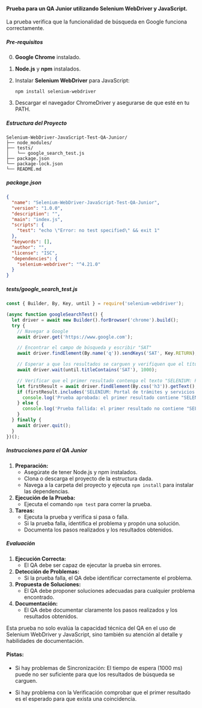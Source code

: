 #### Prueba para un QA Junior utilizando Selenium WebDriver y JavaScript. 

La prueba verifica que la funcionalidad de búsqueda en Google funciona correctamente.

##### Pre-requisitos

0.	**Google Chrome** instalado.

1.	**Node.js** y **npm** instalados.

2.	Instalar **Selenium WebDriver** para JavaScript:

	```Shell
	npm install selenium-webdriver
	```

3.	Descargar el navegador ChromeDriver y asegurarse de que esté en tu PATH.

##### Estructura del Proyecto

	Selenium-WebDriver-JavaScript-Test-QA-Junior/
	├── node_modules/
	├── tests/
	│   └── google_search_test.js
	├── package.json
	└── package-lock.json
	└── README.md

##### package.json

```json
{
  "name": "Selenium-WebDriver-JavaScript-Test-QA-Junior",
  "version": "1.0.0",
  "description": "",
  "main": "index.js",
  "scripts": {
    "test": "echo \"Error: no test specified\" && exit 1"
  },
  "keywords": [],
  "author": "",
  "license": "ISC",
  "dependencies": {
    "selenium-webdriver": "^4.21.0"
  }
}
```

##### tests/google_search_test.js

```js
const { Builder, By, Key, until } = require('selenium-webdriver');

(async function googleSearchTest() {
  let driver = await new Builder().forBrowser('chrome').build();
  try {
    // Navegar a Google
    await driver.get('https://www.google.com');

    // Encontrar el campo de búsqueda y escribir "SAT"
    await driver.findElement(By.name('q')).sendKeys('SAT', Key.RETURN);

    // Esperar a que los resultados se carguen y verifiquen que el título de la página contenga "SAT"
    await driver.wait(until.titleContains('SAT'), 1000);

    // Verificar que el primer resultado contenga el texto "SELENIUM: Portal de trámites y servicios"
    let firstResult = await driver.findElement(By.css('h3')).getText();
    if (firstResult.includes('SELENIUM: Portal de trámites y servicios')) {
      console.log('Prueba aprobada: el primer resultado contiene "SELENIUM: Portal de trámites y servicios"');
    } else {
      console.log('Prueba fallida: el primer resultado no contiene "SELENIUM: Portal de trámites y servicios"');
    }
  } finally {
    await driver.quit();
  }
})();
```

##### Instrucciones para el QA Junior #####

1.	**Preparación:**
	-	Asegúrate de tener Node.js y npm instalados.
	-	Clona o descarga el proyecto de la estructura dada.
	-	Navega a la carpeta del proyecto y ejecuta `npm install` para instalar las dependencias.
2.	**Ejecución de la Prueba:**
	-	Ejecuta el comando `npm test` para correr la prueba.
3.	**Tareas:**
	-	Ejecuta la prueba y verifica si pasa o falla.
	-	Si la prueba falla, identifica el problema y propón una solución.
	-	Documenta los pasos realizados y los resultados obtenidos.

##### Evaluación #####

1.	**Ejecución Correcta:**
	-	El QA debe ser capaz de ejecutar la prueba sin errores.
2.	**Detección de Problemas:**
	-	Si la prueba falla, el QA debe identificar correctamente el problema.
3.	**Propuesta de Soluciones:**
	-	El QA debe proponer soluciones adecuadas para cualquier problema encontrado.
4.	**Documentación:**
	-	El QA debe documentar claramente los pasos realizados y los resultados obtenidos.

Esta prueba no solo evalúa la capacidad técnica del QA en el uso de Selenium WebDriver y JavaScript, sino también su atención al detalle y habilidades de documentación.

#### Pistas: ####

- Si hay problemas de Sincronización: El tiempo de espera (1000 ms) puede no ser suficiente para que los resultados de búsqueda se carguen.

- Si hay problema con la Verificación comprobar que el primer resultado es el esperado para que exista una coincidencia.
